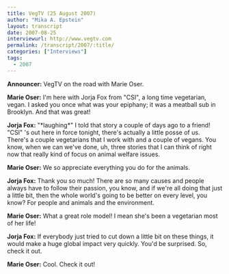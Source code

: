 ```yaml
---
title: VegTV (25 August 2007)
author: "Mika A. Epstein"
layout: transcript
date: 2007-08-25
interviewurl: http://www.vegtv.com
permalink: /transcript/2007/:title/
categories: ["Interviews"]
tags:
  - 2007
---
```

 
**Announcer:** VegTV on the road with Marie Oser.

**Marie Oser:** I'm here with Jorja Fox from "CSI", a long time vegetarian, vegan. I asked you once what was your epiphany; it was a meatball sub in Brooklyn. And that was great!

**Jorja Fox:** "\*laughing\*" I told that story a couple of days ago to a friend! "CSI" 's out here in force tonight, there's actually a little posse of us. There's a couple vegetarians that I work with and a couple of vegans. You know, when we can we've done, uh, three stories that I can think of right now that really kind of focus on animal welfare issues. 

**Marie Oser:** We so appreciate everything you do for the animals. 

**Jorja Fox:** Thank you so much! There are so many causes and people always have to follow their passion, you know, and if we're all doing that just a little bit, then the whole world's going to be better on every level, you know? For people and animals and the environment. 

**Marie Oser:** What a great role model! I mean she's been a vegetarian most of her life!

**Jorja Fox:** If everybody just tried to cut down a little bit on these things, it would make a huge global impact very quickly. You'd be surprised. So, check it out.

**Marie Oser:** Cool. Check it out!